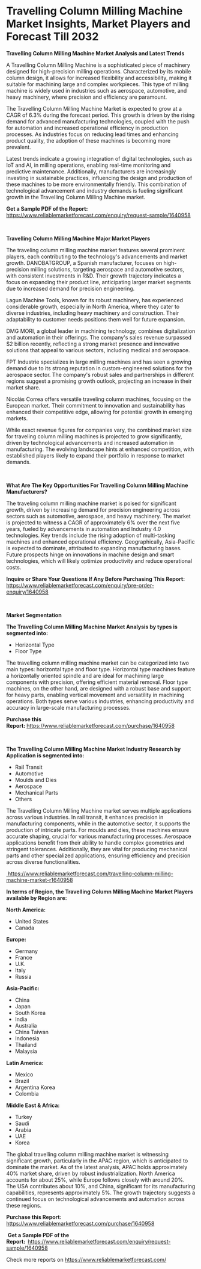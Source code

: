 <p><h1>Travelling Column Milling Machine Market Insights, Market Players and Forecast Till 2032</h1></p><p><strong>Travelling Column Milling Machine Market Analysis and Latest Trends</strong></p>
<p><p>A Travelling Column Milling Machine is a sophisticated piece of machinery designed for high-precision milling operations. Characterized by its mobile column design, it allows for increased flexibility and accessibility, making it suitable for machining large and complex workpieces. This type of milling machine is widely used in industries such as aerospace, automotive, and heavy machinery, where precision and efficiency are paramount.</p><p>The Travelling Column Milling Machine Market is expected to grow at a CAGR of 6.3% during the forecast period. This growth is driven by the rising demand for advanced manufacturing technologies, coupled with the push for automation and increased operational efficiency in production processes. As industries focus on reducing lead times and enhancing product quality, the adoption of these machines is becoming more prevalent.</p><p>Latest trends indicate a growing integration of digital technologies, such as IoT and AI, in milling operations, enabling real-time monitoring and predictive maintenance. Additionally, manufacturers are increasingly investing in sustainable practices, influencing the design and production of these machines to be more environmentally friendly. This combination of technological advancement and industry demands is fueling significant growth in the Travelling Column Milling Machine market.</p></p>
<p><strong>Get a Sample PDF of the Report:&nbsp;</strong> <a href="https://www.reliablemarketforecast.com/enquiry/request-sample/1640958?utm_campaign=3357&utm_medium=2&utm_source=Github&utm_content=ia&utm_term=11042025&utm_id=travelling-column-milling-machine">https://www.reliablemarketforecast.com/enquiry/request-sample/1640958</a></p>
<p>&nbsp;</p>
<p><strong>Travelling Column Milling Machine Major Market Players</strong></p>
<p><p>The traveling column milling machine market features several prominent players, each contributing to the technology's advancements and market growth. DANOBATGROUP, a Spanish manufacturer, focuses on high-precision milling solutions, targeting aerospace and automotive sectors, with consistent investments in R&D. Their growth trajectory indicates a focus on expanding their product line, anticipating larger market segments due to increased demand for precision engineering.</p><p>Lagun Machine Tools, known for its robust machinery, has experienced considerable growth, especially in North America, where they cater to diverse industries, including heavy machinery and construction. Their adaptability to customer needs positions them well for future expansion.</p><p>DMG MORI, a global leader in machining technology, combines digitalization and automation in their offerings. The company's sales revenue surpassed $2 billion recently, reflecting a strong market presence and innovative solutions that appeal to various sectors, including medical and aerospace.</p><p>FPT Industrie specializes in large milling machines and has seen a growing demand due to its strong reputation in custom-engineered solutions for the aerospace sector. The company's robust sales and partnerships in different regions suggest a promising growth outlook, projecting an increase in their market share.</p><p>Nicolás Correa offers versatile traveling column machines, focusing on the European market. Their commitment to innovation and sustainability has enhanced their competitive edge, allowing for potential growth in emerging markets.</p><p>While exact revenue figures for companies vary, the combined market size for traveling column milling machines is projected to grow significantly, driven by technological advancements and increased automation in manufacturing. The evolving landscape hints at enhanced competition, with established players likely to expand their portfolio in response to market demands.</p></p>
<p>&nbsp;</p>
<p><strong>What Are The Key Opportunities For Travelling Column Milling Machine Manufacturers?</strong></p>
<p><p>The traveling column milling machine market is poised for significant growth, driven by increasing demand for precision engineering across sectors such as automotive, aerospace, and heavy machinery. The market is projected to witness a CAGR of approximately 6% over the next five years, fueled by advancements in automation and Industry 4.0 technologies. Key trends include the rising adoption of multi-tasking machines and enhanced operational efficiency.  Geographically, Asia-Pacific is expected to dominate, attributed to expanding manufacturing bases. Future prospects hinge on innovations in machine design and smart technologies, which will likely optimize productivity and reduce operational costs.</p></p>
<p><strong>Inquire or Share Your Questions If Any Before Purchasing This Report:</strong> <a href="https://www.reliablemarketforecast.com/enquiry/pre-order-enquiry/1640958?utm_campaign=3357&utm_medium=2&utm_source=Github&utm_content=ia&utm_term=11042025&utm_id=travelling-column-milling-machine">https://www.reliablemarketforecast.com/enquiry/pre-order-enquiry/1640958</a></p>
<p>&nbsp;</p>
<p><strong>Market Segmentation</strong></p>
<p><strong>The Travelling Column Milling Machine Market Analysis by types is segmented into:</strong></p>
<p><ul><li>Horizontal Type</li><li>Floor Type</li></ul></p>
<p><p>The travelling column milling machine market can be categorized into two main types: horizontal type and floor type. Horizontal type machines feature a horizontally oriented spindle and are ideal for machining large components with precision, offering efficient material removal. Floor type machines, on the other hand, are designed with a robust base and support for heavy parts, enabling vertical movement and versatility in machining operations. Both types serve various industries, enhancing productivity and accuracy in large-scale manufacturing processes.</p></p>
<p><strong>Purchase this Report:&nbsp;</strong><a href="https://www.reliablemarketforecast.com/purchase/1640958?utm_campaign=3357&utm_medium=2&utm_source=Github&utm_content=ia&utm_term=11042025&utm_id=travelling-column-milling-machine">https://www.reliablemarketforecast.com/purchase/1640958</a></p>
<p>&nbsp;</p>
<p><strong>The Travelling Column Milling Machine Market Industry Research by Application is segmented into:</strong></p>
<p><ul><li>Rail Transit</li><li>Automotive</li><li>Moulds and Dies</li><li>Aerospace</li><li>Mechanical Parts</li><li>Others</li></ul></p>
<p><p>The Travelling Column Milling Machine market serves multiple applications across various industries. In rail transit, it enhances precision in manufacturing components, while in the automotive sector, it supports the production of intricate parts. For moulds and dies, these machines ensure accurate shaping, crucial for various manufacturing processes. Aerospace applications benefit from their ability to handle complex geometries and stringent tolerances. Additionally, they are vital for producing mechanical parts and other specialized applications, ensuring efficiency and precision across diverse functionalities.</p></p>
<p><a href="https://www.reliablemarketforecast.com/travelling-column-milling-machine-market-r1640958?utm_campaign=3357&utm_medium=2&utm_source=Github&utm_content=ia&utm_term=11042025&utm_id=travelling-column-milling-machine">&nbsp;https://www.reliablemarketforecast.com/travelling-column-milling-machine-market-r1640958</a></p>
<p><strong>In terms of Region, the Travelling Column Milling Machine Market Players available by Region are:</strong></p>
<p>
    <p> <strong> North America: </strong>
        <ul>
            <li>United States</li>
            <li>Canada</li>
        </ul>
        </p> 
    <p> <strong> Europe: </strong>
        <ul>
            <li>Germany</li>
            <li>France</li>
            <li>U.K.</li>
            <li>Italy</li>
            <li>Russia</li>
        </ul>
        </p> 
    <p> <strong> Asia-Pacific: </strong>
        <ul>
            <li>China</li>
            <li>Japan</li>
            <li>South Korea</li>
            <li>India</li>
            <li>Australia</li>
            <li>China Taiwan</li>
            <li>Indonesia</li>
            <li>Thailand</li>
            <li>Malaysia</li>
        </ul>
        </p> 
    <p> <strong> Latin America: </strong>
        <ul>
            <li>Mexico</li>
            <li>Brazil</li>
            <li>Argentina Korea</li>
            <li>Colombia</li>
        </ul>
        </p> 
    <p> <strong> Middle East & Africa: </strong>
        <ul>
            <li>Turkey</li>
            <li>Saudi</li>
            <li>Arabia</li>
            <li>UAE</li>
            <li>Korea</li>
        </ul>
    </p>
    </p>
<p><p>The global travelling column milling machine market is witnessing significant growth, particularly in the APAC region, which is anticipated to dominate the market. As of the latest analysis, APAC holds approximately 40% market share, driven by robust industrialization. North America accounts for about 25%, while Europe follows closely with around 20%. The USA contributes about 10%, and China, significant for its manufacturing capabilities, represents approximately 5%. The growth trajectory suggests a continued focus on technological advancements and automation across these regions.</p></p>
<p><strong>Purchase this Report: </strong><a href="https://www.reliablemarketforecast.com/purchase/1640958?utm_campaign=3357&utm_medium=2&utm_source=Github&utm_content=ia&utm_term=11042025&utm_id=travelling-column-milling-machine">https://www.reliablemarketforecast.com/purchase/1640958</a></p>
<p>&nbsp;<strong>Get a Sample PDF of the Report:&nbsp;&nbsp;</strong><a href="https://www.reliablemarketforecast.com/enquiry/request-sample/1640958?utm_campaign=3357&utm_medium=2&utm_source=Github&utm_content=ia&utm_term=11042025&utm_id=travelling-column-milling-machine">https://www.reliablemarketforecast.com/enquiry/request-sample/1640958</a></p>
<p><strong></strong></p>
<p>Check more reports on <a href="https://www.reliablemarketforecast.com/?utm_campaign=3357&utm_medium=2&utm_source=Github&utm_content=ia&utm_term=11042025&utm_id=travelling-column-milling-machine">https://www.reliablemarketforecast.com/</a></p>